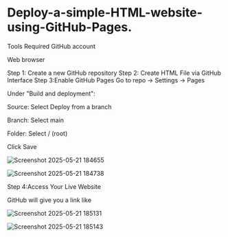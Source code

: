 # Deploy-a-simple-HTML-website-using-GitHub-Pages.

Tools Required
 GitHub account

 Web browser

 Step 1: Create a new GitHub repository
 Step 2: Create HTML File via GitHub Interface
 Step 3:Enable GitHub Pages
   Go to repo → Settings → Pages

   Under "Build and deployment":

   Source: Select Deploy from a branch

   Branch: Select main

   Folder: Select / (root)

   Click Save
   
   ![Screenshot 2025-05-21 184655](https://github.com/user-attachments/assets/31810996-232d-4fdf-8a8d-2e8087bdb371)
   

   ![Screenshot 2025-05-21 184738](https://github.com/user-attachments/assets/a14cda8d-1e28-49b9-b46b-c318675cb731)




Step 4:Access Your Live Website

 GitHub will give you a link like
 
  ![Screenshot 2025-05-21 185131](https://github.com/user-attachments/assets/2ae2c7bc-221e-4beb-843e-13010cfe47c7)
  
  ![Screenshot 2025-05-21 185143](https://github.com/user-attachments/assets/d5d8d6f9-b610-44a7-b64a-c83c517a16ee)
